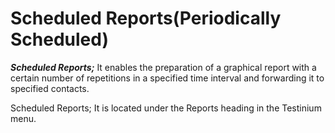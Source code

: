 # Scheduled Reports(Periodically Scheduled)

_**Scheduled Reports;**_ It enables the preparation of a graphical report with a certain number of repetitions in a specified time interval and forwarding it to specified contacts.

Scheduled Reports; It is located under the Reports heading in the Testinium menu.

<figure><img src="broken-reference" alt=""><figcaption></figcaption></figure>
